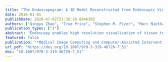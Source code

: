 ```yaml
---
title: "The Endoscopogram: A 3D Model Reconstructed from Endoscopic Video Frames"
date: 2016-01-01
publishDate: 2020-07-02T21:36:10.894639Z
authors: ["Qingyu Zhao", "True Price", "Stephen M. Pizer", "Marc Niethammer", "Ron Alterovitz", "Julian G. Rosenman"]
publication_types: ["1"]
abstract: "Endoscopy enables high resolution visualization of tissue texture and is a critical step in many clinical workflows, including diagnosis and treatment planning for cancers in the nasopharynx. However, an endoscopic video does not provide 3D spatial information, making it difficult to use in tumor localization, and it is inefficient to review. We introduce a pipeline for automatically reconstructing a textured 3D surface model, which we call an endoscopogram, from multiple 2D endoscopic video frames. Our pipeline first reconstructs a partial 3D surface model for each input individual 2D frame. In the next step (which is the focus of this paper), we generate a single high-quality 3D surface model using a groupwise registration approach that fuses multiple, partially overlapping, incomplete and deformed surface models together. We generate endoscopograms from synthetic, phantom, and patient data and show that our registration approach can account for tissue deformations and reconstruction inconsistency across endoscopic video frames."
featured: false
publication: "*Medical Image Computing and Computer-Assisted Intervention - MICCAI 2016 - 19th International Conference, Athens, Greece, October 17-21, 2016, Proceedings, Part I*"
url_pdf: "https://doi.org/10.1007/978-3-319-46720-7_51"
doi: "10.1007/978-3-319-46720-7_51"
---
```


